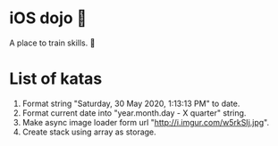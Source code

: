 # iOS dojo 🥋
A place to train skills. 👊
# List of katas
1. Format string "Saturday, 30 May 2020, 1:13:13 PM" to date.
2. Format current date into "year.month.day - X quarter" string.
3. Make async image loader form url "http://i.imgur.com/w5rkSIj.jpg".
4. Create stack using array as storage.
